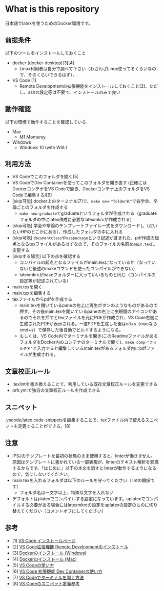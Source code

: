 # What is this repository

日本語でlatexを使うためのDocker環境です。

## 前提条件

以下のツールをインストールしておくこと

- docker (docker-desktop)[3][4]
  - Linux利用者は自分で調べて下さい（わざわざLinux使ってるくらいなので、そのくらいできるはず）。
- VS Code [1]
  - Remote Developmentの拡張機能をインストールしておくこと[2]。ただし、sshの設定等は不要で、インストールのみで良い

## 動作確認

以下の環境で動作することを確認している

- Mac
  - M1 Monterey
- Windows
  - Windows 10 (with WSL)

## 利用方法

- VS Codeでこのフォルダを開く[5]
- VS CodeでDev Containerを使ってこのフォルダを開き直す (正確にはDockerコンテナをVS Codeで開き、Dockerコンテナ上のフォルダをVS Codeで編集する)[6]
- [skip可能] docker上のターミナル[7]で、`make new-"folder名"`で各学会、卒論ごとのフォルダを作成する
  - `make new-graduate`でgraduateというフォルダが作成される（graduateフォルダの中にlatex作成に必要なlatexmkrcが作成される）
- [skip可能] 学会や卒論のテンプレートファイル一式をダウンロードし（だいたいHPのどこかにある）、作成したフォルダの中に入れる
- [skip可能] `documentclass`や`usepackage`という記述が含まれた、pdf作成の起点となるtexファイルがあるはずなので、そのファイルの名前を`main.tex`に変更する
- [skipする場合] 以下の点を確認する
  - コンパイルの起点となるファイルがmain.texになっているか（なっていないと後述のmakeコマンドを使ったコンパイルができない）
  - latexmkrcがbaseフォルダーに入っていいるものと同じ（コンパイルの設定等が記述されている）
- main.texを開く
- main.texを編集する
- texファイルからpdfを作成する
  - main.texを開いているpaneの右上に再生ボタンのようなものがあるので押す。その後main.texを開いているpaneの右上に虫眼鏡のアイコンがあるのでそれを押すとtexファイルを元にPDFが作成され、VS Code右側に生成されたPDFが表示される。一度PDFを生成した後はctl+s（macならcmd+s）で保存した後自動でビルドするようになる。
  - もしくは、VS Code内でターミナルを開き(このReadmeファイルがあるフォルダをDocker内のコンテナのターミナルで開く)、`make comp-"フォルダ名"`と入力すると編集しているmain.texがあるフォルダ内にpdfファイルが生成される。

## 文章校正ルール

- .texlintを書き換えることで、利用している既存文章校正ルールを変更できる
- prh.ymlで独自の文章校正ルールを作成できる

## スニペット

.vscode/latex.code-snippetsを編集することで、texファイル内で使えるスニペットを定義することができる。[8]

## 注意

- IPSJのテンプレートを最初の状態のまま使用すると、linterが働きません。原因はテンプレートに書かれている一部表現が、linterのテキスト解析を邪魔するからです。「はじめに」以下の本文を消すとlinterが動作するようになるので、気にしないでください。
- main.texを入れるフォルダは以下のルールを守ってください（lintの関係です）
  - フォルダ名は一文字以上、特殊な文字を入れない
- デフォルトはplatexでコンパイルする設定になっています。uplatexでコンパイルする必要がある場合にはlatexmkrcの設定をuplatexの設定のものに切り替えてください（コメントオフにしてください）

## 参考

- [1] [VS Code インストールページ](https://code.visualstudio.com/download)
- [2] [VS Code拡張機能 Remote Developmentのインストール](https://techblog.gmo-ap.jp/2023/04/11/vscode_remote/)
- [3] [Dockerのインストール (Windows)](https://learn.microsoft.com/ja-jp/windows/wsl/tutorials/wsl-containers)
- [4] [Dockerのインストール (Mac)](https://matsuand.github.io/docs.docker.jp.onthefly/desktop/mac/install/)
- [5] [VS Codeの使い方](https://tech-lab.sios.jp/archives/31704)
- [6] [VS Code 拡張機能 Dev Containerの使い方](https://techblog.roxx.co.jp/entry/2021/04/19/132838#:~:text=devcontainer.json-,%E6%9C%80%E5%BE%8C%E3%81%AB,-%E3%80%81devcontainer.json)
- [7] [VS Codeでターミナルを開く方法](https://www.javadrive.jp/vscode/terminal/index1.html)
- [8] [VS Codeのスニペット定義参考](https://qiita.com/rainbartown/items/d7718f12d71e688f3573#%E3%83%A6%E3%83%BC%E3%82%B6%E3%83%BC%E3%82%B9%E3%83%8B%E3%83%9A%E3%83%83%E3%83%88)
